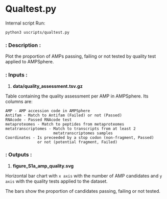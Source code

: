 # Qualtest.py

Internal script
Run:

```
python3 uscripts/qualtest.py
```

### : Description :

Plot the proportion of AMPs passing, failing or not tested
by quality test applied to AMPSphere.

### : Inputs :

1. **data/quality_assessment.tsv.gz**

Table containing the quality assessment per AMP in AMPSphere.
Its columns are:

    AMP - AMP accession code in AMPSphere
    Antifam - Match to Antifam (Failed) or not (Passed)
    RNAcode - Passed RNAcode test
    metaproteomes - Match to peptides from metaproteomes
    metatranscriptomes - Match to transcripts from at least 2
                         metatranscriptomes samples
    Coordinates - Is preceeded by a stop codon (non-fragment, Passed)
                  or not (potential fragment, Failed)


### : Outputs :

1. **figure_S1a_amp_quality.svg**

Horizontal bar chart with `x axis` with the number of AMP candidates
and `y axis` with the quality tests applied to the dataset.

The bars show the proportion of candidates passing, failing or
not tested. 

